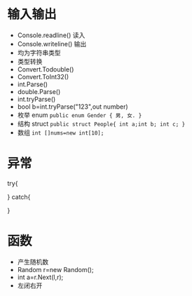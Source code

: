 # 输入输出
- Console.readline() 读入
- Console.writeline() 输出
- 均为字符串类型
- 类型转换
- Convert.Todouble()
- Convert.ToInt32()
- int.Parse()
- double.Parse()
- int.tryParse()
- bool b=int.tryParse("123",out number)
- 枚举 enum
`public enum Gender
    {
            男,
            女.
    }
`
- 结构 struct
`
public struct People{
    int a;int b;
    int c;
}
`
- 数组
`
int []nums=new int[10];
`
# 异常
try{

}
catch{

}
# 函数
- 产生随机数
- Random r=new Random();
- int a=r.Next(l,r);
- 左闭右开